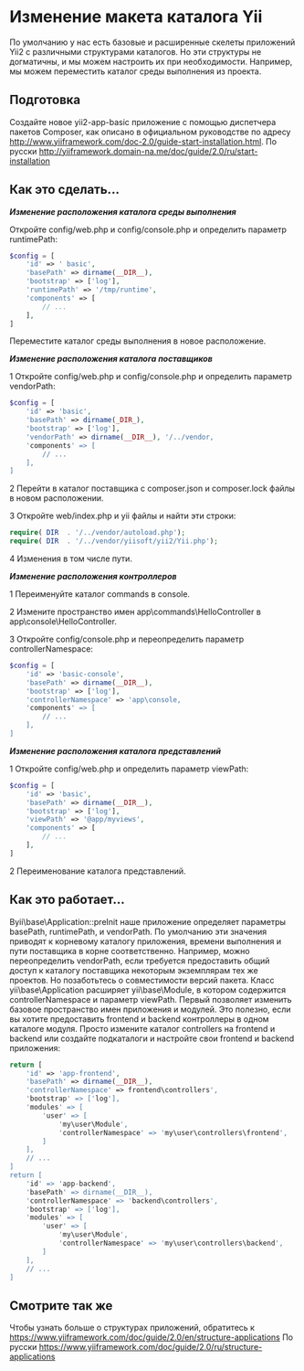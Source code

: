 Изменение макета каталога Yii
===
По умолчанию у нас есть базовые и расширенные скелеты приложений Yii2 с различными структурами каталогов. Но эти структуры не догматичны, и мы можем настроить их при необходимости.
Например, мы можем переместить каталог среды выполнения из проекта.

Подготовка 
---
Создайте новое yii2-app-basic приложение с помощью диспетчера пакетов Composer, как описано в официальном руководстве по адресу <http://www.yiiframework.com/doc-2.0/guide-start-installation.html>. 
По русски <http://yiiframework.domain-na.me/doc/guide/2.0/ru/start-installation>

Как это сделать...
---

***Изменение расположения каталога среды выполнения***

Откройте config/web.php и config/console.php и определить параметр runtimePath:
```php
$config = [
    'id' => ' basic',
    'basePath' => dirname(__DIR__),
    'bootstrap' => ['log'],
    'runtimePath' => '/tmp/runtime',
    'components' => [
        // ...
    ],
]
```
Переместите каталог среды выполнения в новое расположение.

***Изменение расположения каталога поставщиков***

1 Откройте config/web.php и config/console.php и определить параметр vendorPath:
```php
$config = [
    'id' => 'basic',
    'basePath' => dirname(_DIR_),
    'bootstrap' => ['log'],
    'vendorPath' => dirname(__DIR__), '/../vendor,
    'components' => [
        // ...
    ],
]
```

2 Перейти в каталог поставщика с composer.json и composer.lock файлы в новом расположении.

3 Откройте web/index.php и yii файлы и найти эти строки:
```php
require( DIR  . '/../vendor/autoload.php');
require( DIR  . '/../vendor/yiisoft/yii2/Yii.php');
```

4 Изменения в том числе пути.

***Изменение расположения контроллеров***

1 Переименуйте каталог commands в console.

2 Измените пространство имен app\commands\HelloController в app\console\HelloController.

3 Откройте config/console.php и переопределить параметр controllerNamespace:
```php
$config = [
    'id' => 'basic-console',
    'basePath' => dirname(__DIR__),
    'bootstrap' => ['log'],
    'controllerNamespace' => 'app\console,
    'components' => [
        // ...
    ],
]
```

***Изменение расположения каталога представлений***

1 Откройте config/web.php и определить параметр viewPath:
```php
$config = [
    'id' => 'basic',
    'basePath' => dirname(__DIR__),
    'bootstrap' => ['log'],
    'viewPath' => '@app/myviews',
    'components' => [
        // ...
    ],
]
```

2 Переименование каталога представлений.

Как это работает...
---
Вyii\base\Application::preInit наше приложение определяет параметры basePath, runtimePath, и vendorPath.
По умолчанию эти значения приводят к корневому каталогу приложения, времени выполнения и пути поставщика в корне соответственно.
Например, можно переопределить vendorPath, если требуется предоставить общий доступ к каталогу поставщика некоторым экземплярам тех же проектов. Но позаботьтесь о совместимости версий пакета.
Класс yii\base\Application расширяет yii\base\Module, в котором содержится controllerNamespace и параметр viewPath. Первый позволяет изменить базовое пространство имен приложения и модулей. Это полезно, если вы хотите предоставить frontend и backend контроллеры в одном каталоге модуля. Просто измените каталог controllers на frontend и backend или создайте подкаталоги и настройте свои frontend и backend приложения:
```php
return [
    'id' => 'app-frontend',
    'basePath' => dirname(__DIR__),
    'controllerNamespace' => frontend\controllers',
    'bootstrap' => ['log'],
    'modules' => [
        'user' => [
            'my\user\Module',
            'controllerNamespace' => 'my\user\controllers\frontend',
        ]
    ],
    // ...
]
return [
    'id' => 'app-backend',
    'basePath' => dirname(__DIR__),
    'controllerNamespace' => 'backend\controllers',
    'bootstrap' => ['log'],
    'modules' => [
        'user' => [
            'my\user\Module',
            'controllerNamespace' => 'my\user\controllers\backend',
        ]
    ],
    // ...
]
```
Смотрите так же
---
Чтобы узнать больше о структурах приложений, обратитесь к
<https://www.yiiframework.com/doc/guide/2.0/en/structure-applications>
По русски <https://www.yiiframework.com/doc/guide/2.0/ru/structure-applications> 
